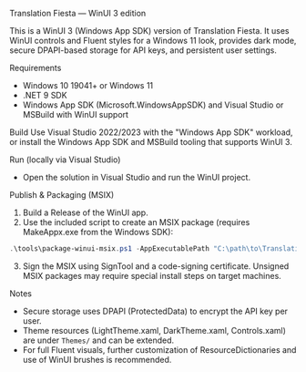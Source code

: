 Translation Fiesta — WinUI 3 edition

This is a WinUI 3 (Windows App SDK) version of Translation Fiesta. It uses WinUI controls and Fluent styles for a Windows 11 look, provides dark mode, secure DPAPI-based storage for API keys, and persistent user settings.

Requirements
- Windows 10 19041+ or Windows 11
- .NET 9 SDK
- Windows App SDK (Microsoft.WindowsAppSDK) and Visual Studio or MSBuild with WinUI support

Build
Use Visual Studio 2022/2023 with the "Windows App SDK" workload, or install the Windows App SDK and MSBuild tooling that supports WinUI 3.

Run (locally via Visual Studio)
- Open the solution in Visual Studio and run the WinUI project.

Publish & Packaging (MSIX)
1. Build a Release of the WinUI app.
2. Use the included script to create an MSIX package (requires MakeAppx.exe from the Windows SDK):

```powershell
.\tools\package-winui-msix.ps1 -AppExecutablePath "C:\path\to\TranslationFiesta.WinUI\bin\Release\net9.0-windows10.0.19041.0\win10-x64\TranslationFiesta.WinUI.exe" -OutputMsix "C:\path\to\out\TranslationFiesta.msix"
```

3. Sign the MSIX using SignTool and a code-signing certificate. Unsigned MSIX packages may require special install steps on target machines.

Notes
- Secure storage uses DPAPI (ProtectedData) to encrypt the API key per user.
- Theme resources (LightTheme.xaml, DarkTheme.xaml, Controls.xaml) are under `Themes/` and can be extended.
- For full Fluent visuals, further customization of ResourceDictionaries and use of WinUI brushes is recommended.
